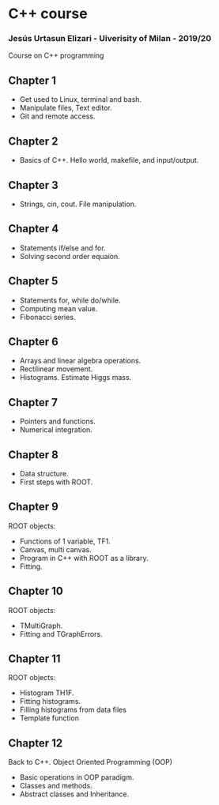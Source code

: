 # C++ course

### Jesús Urtasun Elizari - Uiverisity of Milan - 2019/20

Course on C++ programming

## Chapter 1

- Get used to Linux, terminal and bash.
- Manipulate files, Text editor.
- Git and remote access.

## Chapter 2

- Basics of C++. Hello world, makefile, and input/output.

## Chapter 3

- Strings, cin, cout. File manipulation.

## Chapter 4

- Statements if/else and for.
- Solving second order equaion.

## Chapter 5

- Statements for, while do/while.
- Computing mean value.
- Fibonacci series.

## Chapter 6

- Arrays and linear algebra operations.
- Rectilinear movement.
- Histograms. Estimate Higgs mass.

## Chapter 7

- Pointers and functions.
- Numerical integration.

## Chapter 8

- Data structure.
- First steps with ROOT.

## Chapter 9

ROOT objects:
- Functions of 1 variable, TF1.
- Canvas, multi canvas.
- Program in C++ with ROOT as a library.
- Fitting.

## Chapter 10

ROOT objects:
- TMultiGraph.
- Fitting and TGraphErrors.

## Chapter 11

ROOT objects:
- Histogram TH1F.
- Fitting histograms.
- Filling histograms from data files
- Template function

## Chapter 12

Back to C++. Object Oriented Programming (OOP)

- Basic operations in OOP paradigm.
- Classes and methods.
- Abstract classes and Inheritance.